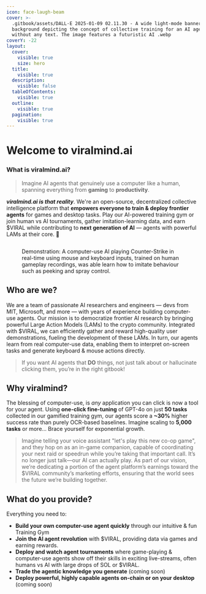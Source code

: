 ```yaml
---
icon: face-laugh-beam
cover: >-
  .gitbook/assets/DALL·E 2025-01-09 02.11.30 - A wide light-mode banner
  background depicting the concept of collective training for an AI agent
  without any text. The image features a futuristic AI .webp
coverY: -22
layout:
  cover:
    visible: true
    size: hero
  title:
    visible: true
  description:
    visible: false
  tableOfContents:
    visible: true
  outline:
    visible: true
  pagination:
    visible: true
---
```


# Welcome to viralmind.ai

### What is viralmind.ai?

> Imagine AI agents that genuinely use a computer like a human, spanning everything from **gaming** to **productivity**.

_**viralmind.ai is that reality**_. We're an open-source, decentralized collective intelligence platform that **empowers everyone to train & deploy frontier agents** for games and desktop tasks. Play our AI-powered training gym or join human vs AI tournaments, gather imitation-learning data, and earn $VIRAL while contributing to **next generation of AI** — agents with powerful LAMs at their core. 🚀

<figure><img src=".gitbook/assets/csclone-ezgif.com-video-to-gif-converter (1).gif" alt=""><figcaption><p>Demonstration: A computer-use AI playing Counter-Strike in real-time using mouse and keyboard inputs, trained on human gameplay recordings, was able learn how to imitate behaviour such as peeking and spray control.</p></figcaption></figure>

## Who are we?

We are a team of passionate AI researchers and engineers — devs from MIT, Microsoft, and more — with years of experience building computer-use agents. Our mission is to democratize frontier AI research by bringing powerful Large Action Models (LAMs) to the crypto community. Integrated with $VIRAL, we can efficiently gather and reward high-quality user demonstrations, fueling the development of these LAMs. In turn, our agents learn from real computer-use data, enabling them to interpret on-screen tasks and generate keyboard & mouse actions directly.

> If you want AI agents that **DO** things, not just talk about or hallucinate clicking them, you’re in the right gitbook!

## Why viralmind?

The blessing of computer-use, is _any_ application you can click is now a tool for your agent. Using **one-click fine-tuning** of GPT-4o on just **50 tasks** collected in our gamified training gym, our agents score a **\~30%** higher success rate than purely OCR-based baselines. Imagine scaling to **5,000 tasks** or more… Brace yourself for exponential growth.

> Imagine telling your voice assistant "let's play this new co-op game", and they hop on as an in-game companion, capable of coordinating your next raid or speedrun while you’re taking that important call. It’s no longer just talk—our AI can actually play. As part of our vision, we’re dedicating a portion of the agent platform’s earnings toward the $VIRAL community’s marketing efforts, ensuring that the world sees the future we’re building together.

## What do you provide?

Everything you need to:

* **Build your own computer-use agent quickly** through our intuitive & fun Training Gym
* **Join the AI agent revolution** with $VIRAL, providing data via games and earning rewards.
* **Deploy and watch agent tournaments** where game-playing & computer-use agents show off their skills in exciting live-streams, often humans vs AI with large drops of SOL or $VIRAL.
* **Trade the agentic knowledge you generate** (coming soon)
* **Deploy powerful, highly capable agents on-chain or on your desktop** (coming soon)

